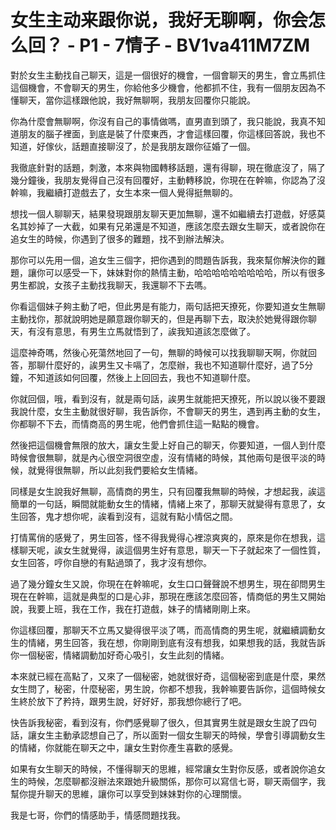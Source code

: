 # 女生主动来跟你说，我好无聊啊，你会怎么回？ - P1 - 7情子 - BV1va411M7ZM

對於女生主動找自己聊天，這是一個很好的機會，一個會聊天的男生，會立馬抓住這個機會，不會聊天的男生，你給他多少機會，他都抓不住，我有一個朋友因為不懂聊天，當你這樣跟他說，我好無聊啊，我朋友回覆你只能說。

你為什麼會無聊啊，你沒有自己的事情做嗎，直男直到頭了，我只能說，我真不知道朋友的腦子裡面，到底是裝了什麼東西，才會這樣回覆，你這樣回答說，我也不知道，好傢伙，話題直接聊沒了，於是我朋友跟你征婚了一個。

我徹底針對的話題，刺激，本來與物國轉移話題，還有得聊，現在徹底沒了，隔了幾分鐘後，我朋友覺得自己沒有回覆好，主動轉移說，你現在在幹嘛，你認為了沒幹嘛，我繼續打遊戲去了，女生本來一個人覺得挺無聊的。

想找一個人聊聊天，結果發現跟朋友聊天更加無聊，還不如繼續去打遊戲，好感莫名其妙掉了一大截，如果有兄弟還是不知道，應該怎麼去跟女生聊天，或者說你在追女生的時候，你遇到了很多的難題，找不到辦法解決。

那你可以先用一個，追女生三個字，把你遇到的問題告訴我，我來幫你解決你的難題，讓你可以感受一下，妹妹對你的熱情主動，哈哈哈哈哈哈哈哈哈，所以有很多男生都說，女孩子主動找我聊天，我還聊不下去嗎。

你看這個妹子夠主動了吧，但此男是有能力，兩句話把天撩死，你要知道女生無聊主動找你，那就說明她是願意跟你聊天的，但是再聊下去，取決於她覺得跟你聊天，有沒有意思，有男生立馬就悟到了，誒我知道該怎麼做了。

這麼神奇嗎，然後心死蕩然地回了一句，無聊的時候可以找我聊聊天啊，你就回答，那聊什麼好的，誒男生又卡嗝了，怎麼辦，我也不知道聊什麼好，過了5分鐘，不知道該如何回覆，然後上上回回去，我也不知道聊什麼。

你就回個，哦，看到沒有，就是兩句話，誒男生就能把天撩死，所以說以後不要跟我說什麼，女生主動就很好聊，我告訴你，不會聊天的男生，遇到再主動的女生，你都聊不下去，而情商高的男生呢，他們會抓住這一點點的機會。

然後把這個機會無限的放大，讓女生愛上好自己的聊天，你要知道，一個人到什麼時候會很無聊，就是內心很空洞很空虛，沒有情緒的時候，其他兩句是很平淡的時候，就覺得很無聊，所以此刻我們要給女生情緒。

同樣是女生說我好無聊，高情商的男生，只有回覆我無聊的時候，才想起我，誒這簡單的一句話，瞬間就能動女生的情緒，情緒上來了，那聊天就變得有意思了，女生回答，鬼才想你呢，誒看到沒有，這就有點小情侶之間。

打情罵俏的感覺了，男生回答，怪不得我覺得心裡涼爽爽的，原來是你在想我，這樣聊天呢，誒女生就覺得，誒這個男生好有意思，聊天一下子就起來了一個性質，女生回答，哼你自戀的有點過頭了，我才沒有想你。

過了幾分鐘女生又說，你現在在幹嘛呢，女生口口聲聲說不想男生，現在卻問男生現在在幹嘛，這就是典型的口是心非，那現在應該怎麼回答，情商低的男生又開始說，我要上班，我在工作，我在打遊戲，妹子的情緒剛剛上來。

你這樣回覆，那聊天不立馬又變得很平淡了嗎，而高情商的男生呢，就繼續調動女生的情緒，男生回答，我在想，你剛剛到底有沒有想我，如果想我的話，我就告訴你一個秘密，情緒調動加好奇心吸引，女生此刻的情緒。

本來就已經在高點了，又來了一個秘密，她就很好奇，這個秘密到底是什麼，果然女生問了，秘密，什麼秘密，男生說，你都不想我，我幹嘛要告訴你，這個時候女生終於放下了矜持，跟男生說，好好好，那我想你總行了吧。

快告訴我秘密，看到沒有，你們感覺聊了很久，但其實男生就是跟女生說了四句話，讓女生主動承認想自己了，所以面對一個女生聊天的時候，學會引導調動女生的情緒，你就能在聊天之中，讓女生對你產生喜歡的感覺。

如果有女生聊天的時候，不懂得聊天的思維，經常讓女生對你反感，或者說你追女生的時候，怎麼聊都沒辦法來跟她升級關係，那你可以寫信七哥，聊天兩個字，我幫你提升聊天的思維，讓你可以享受到妹妹對你的心理關懷。

我是七哥，你們的情感助手，情感問題找我。